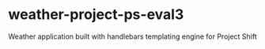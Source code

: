 # weather-project-ps-eval3
Weather application built with handlebars templating engine for Project Shift
